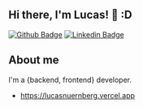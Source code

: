 ## Hi there, I'm Lucas! 👋 :D

[![Github Badge](https://img.shields.io/badge/-Github-000?style=flat-square&logo=Github&logoColor=white&link=https://github.com/lucasnuernberg)](https://github.com/lucasnuernberg)
[![Linkedin Badge](https://img.shields.io/badge/-LinkedIn-blue?style=flat-square&logo=Linkedin&logoColor=white&link=https://www.linkedin.com/in/lucas-nuernberg-a0951a1b3/)](https://www.linkedin.com/in/lucas-nuernberg-a0951a1b3/)

## About me
I'm a {backend, frontend} developer.

- https://lucasnuernberg.vercel.app
